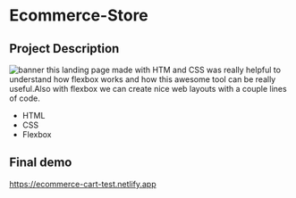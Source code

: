 # Ecommerce-Store
## Project Description
![banner](https://user-images.githubusercontent.com/70981350/184417352-83e828a3-0eb1-4b38-9236-144f9ca4d30b.png) 
this landing page made with HTM and CSS was really helpful to understand how flexbox works and how this awesome tool can
be really useful.Also with flexbox we can create nice web layouts with a couple lines of code.
- HTML
- CSS
- Flexbox
## Final demo 
https://ecommerce-cart-test.netlify.app
